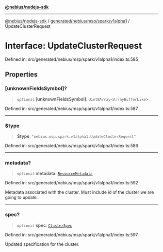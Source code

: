 [**@nebius/nodejs-sdk**](../../../../../../README.md)

***

[@nebius/nodejs-sdk](../../../../../../README.md) / [generated/nebius/msp/spark/v1alpha1](../README.md) / UpdateClusterRequest

# Interface: UpdateClusterRequest

Defined in: src/generated/nebius/msp/spark/v1alpha1/index.ts:585

## Properties

### \[unknownFieldsSymbol\]?

> `optional` **\[unknownFieldsSymbol\]**: `Uint8Array`\<`ArrayBufferLike`\>

Defined in: src/generated/nebius/msp/spark/v1alpha1/index.ts:587

***

### $type

> **$type**: `"nebius.msp.spark.v1alpha1.UpdateClusterRequest"`

Defined in: src/generated/nebius/msp/spark/v1alpha1/index.ts:586

***

### metadata?

> `optional` **metadata**: [`ResourceMetadata`](../../../../common/v1/interfaces/ResourceMetadata.md)

Defined in: src/generated/nebius/msp/spark/v1alpha1/index.ts:592

Metadata associated with the cluster. Must include id of the cluster we are going to update.

***

### spec?

> `optional` **spec**: [`ClusterSpec`](ClusterSpec.md)

Defined in: src/generated/nebius/msp/spark/v1alpha1/index.ts:597

Updated specification for the cluster.
